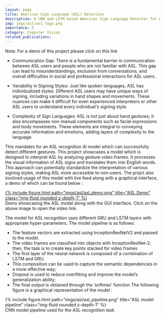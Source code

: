 ```yaml
---
layout: page
title: American Sign Language (ASL) Detection
description: A CNN and LSTM based American Sign Language Detector for Letters from video feeds
img: imgs/asl/asl_logo.png
importance: 3
category: Computer Vision
related_publications:
---
```


Note: For a demo of this project please click on this link

- Communication Gap: There is a fundamental barrier in communication between ASL users and people who are not familiar with ASL. This gap can lead to misunderstandings, exclusion from conversations, and overall difficulties in social and professional interactions for ASL users.

- Variability in Signing Styles: Just like spoken languages, ASL has individualized styles. Different ASL users may have unique ways of signing, including variations in hand shapes and movements. These nuances can make it difficult for even experienced interpreters or other ASL users to understand every individual's signing style.

- Complexity of Sign Languages: ASL is not just about hand gestures; it also encompasses non-manual components such as facial expressions and body movements. These elements are integral to conveying accurate information and emotions, adding layers of complexity to the language.

This mandates for an ASL recognition AI model which can successfully detect different gestures. This project showcases a model which is designed to interpret ASL by analyzing gesture video frames. It processes the visual information of ASL signs and translates them into English words. This approach can potentially standardize the interpretation of various signing styles, making ASL more accessible to non-users. The projct also involved usage of this model with live feed along with a graphical interface, a demo of which can be found below :


<div class="row justify-content-center">
    <div class="col-sm-auto mt-3 mt-md-0 text-center">
        <a href="https://drive.google.com/file/d/1v7pSkC9YUxCdeBODcFnZoVWaNTfSUju-/view?resourcekey">
            {% include figure.html path="imgs/asl/asl_demo.png" title="ASL Demo" class="img-fluid rounded z-depth-1" %}
        </a>
    </div>
</div>

<div class="caption">
    Demo showcasing the ASL model along with the GUI interface. Click on the above image to open the video link.
</div>

The model for ASL recognition uses different GRU and LSTM layers with appropriate hyper-parameters. The model pipeline is as follows:
- The feature vectors are extracted using InceptionResNetV2 and passed to the model.
- The video frames are classified into objects with InceptionResNet-2; then, the task is to create key points stacked for video frames
- The first layer of the neural network is composed of a combination of LSTM and GRU. 
- This composition can be used to capture the semantic dependencies in a more effective way;
- Dropout is used to reduce overfitting and improve the model’s generalization ability;
- The final output is obtained through the ‘softmax’ function
The following figure is a graphical representation of the model :

<div class="row justify-content-center">
    <div class="col-sm-auto mt-3 mt-md-0 text-center">
        {% include figure.html path="imgs/asl/asl_pipeline.png" title="ASL model pipeline" class="img-fluid rounded z-depth-1" %}
    </div>
</div>
<div class="caption">
    CNN model pipeline used for the ASL recognition task
</div>

